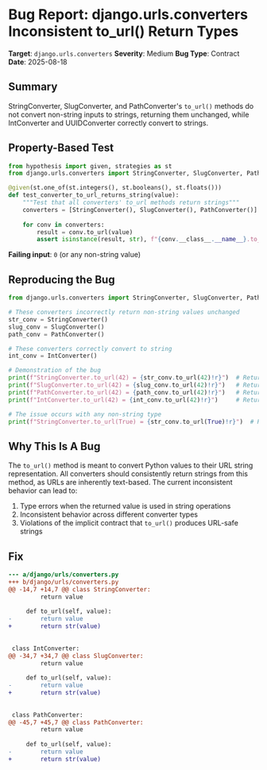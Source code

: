 # Bug Report: django.urls.converters Inconsistent to_url() Return Types

**Target**: `django.urls.converters`
**Severity**: Medium
**Bug Type**: Contract
**Date**: 2025-08-18

## Summary

StringConverter, SlugConverter, and PathConverter's `to_url()` methods do not convert non-string inputs to strings, returning them unchanged, while IntConverter and UUIDConverter correctly convert to strings.

## Property-Based Test

```python
from hypothesis import given, strategies as st
from django.urls.converters import StringConverter, SlugConverter, PathConverter

@given(st.one_of(st.integers(), st.booleans(), st.floats()))
def test_converter_to_url_returns_string(value):
    """Test that all converters' to_url methods return strings"""
    converters = [StringConverter(), SlugConverter(), PathConverter()]
    
    for conv in converters:
        result = conv.to_url(value)
        assert isinstance(result, str), f"{conv.__class__.__name__}.to_url({value!r}) returned {type(result)}, expected str"
```

**Failing input**: `0` (or any non-string value)

## Reproducing the Bug

```python
from django.urls.converters import StringConverter, SlugConverter, PathConverter, IntConverter

# These converters incorrectly return non-string values unchanged
str_conv = StringConverter()
slug_conv = SlugConverter()
path_conv = PathConverter()

# These converters correctly convert to string
int_conv = IntConverter()

# Demonstration of the bug
print(f"StringConverter.to_url(42) = {str_conv.to_url(42)!r}")  # Returns: 42 (int)
print(f"SlugConverter.to_url(42) = {slug_conv.to_url(42)!r}")   # Returns: 42 (int)
print(f"PathConverter.to_url(42) = {path_conv.to_url(42)!r}")   # Returns: 42 (int)
print(f"IntConverter.to_url(42) = {int_conv.to_url(42)!r}")     # Returns: '42' (str)

# The issue occurs with any non-string type
print(f"StringConverter.to_url(True) = {str_conv.to_url(True)!r}")  # Returns: True (bool)
```

## Why This Is A Bug

The `to_url()` method is meant to convert Python values to their URL string representation. All converters should consistently return strings from this method, as URLs are inherently text-based. The current inconsistent behavior can lead to:

1. Type errors when the returned value is used in string operations
2. Inconsistent behavior across different converter types
3. Violations of the implicit contract that `to_url()` produces URL-safe strings

## Fix

```diff
--- a/django/urls/converters.py
+++ b/django/urls/converters.py
@@ -14,7 +14,7 @@ class StringConverter:
         return value
 
     def to_url(self, value):
-        return value
+        return str(value)
 
 
 class IntConverter:
@@ -34,7 +34,7 @@ class SlugConverter:
         return value
 
     def to_url(self, value):
-        return value
+        return str(value)
 
 
 class PathConverter:
@@ -45,7 +45,7 @@ class PathConverter:
         return value
 
     def to_url(self, value):
-        return value
+        return str(value)
```